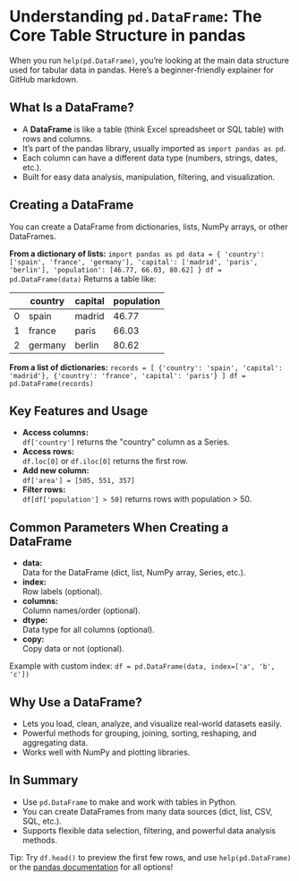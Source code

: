 # Understanding `pd.DataFrame`: The Core Table Structure in pandas

When you run `help(pd.DataFrame)`, you’re looking at the main data structure used for tabular data in pandas. Here’s a beginner-friendly explainer for GitHub markdown.

## What Is a DataFrame?

- A **DataFrame** is like a table (think Excel spreadsheet or SQL table) with rows and columns.
- It’s part of the pandas library, usually imported as `import pandas as pd`.
- Each column can have a different data type (numbers, strings, dates, etc.).
- Built for easy data analysis, manipulation, filtering, and visualization.

## Creating a DataFrame

You can create a DataFrame from dictionaries, lists, NumPy arrays, or other DataFrames.

**From a dictionary of lists:**
``import pandas as pd
data = { 'country': ['spain', 'france', 'germany'],
         'capital': ['madrid', 'paris', 'berlin'],
         'population': [46.77, 66.03, 80.62] }
df = pd.DataFrame(data)``
Returns a table like:

|    | country | capital | population |
|----|---------|---------|------------|
| 0  | spain   | madrid  | 46.77      |
| 1  | france  | paris   | 66.03      |
| 2  | germany | berlin  | 80.62      |

**From a list of dictionaries:**
``records = [
    {'country': 'spain', 'capital': 'madrid'},
    {'country': 'france', 'capital': 'paris'}
]
df = pd.DataFrame(records)``

## Key Features and Usage

- **Access columns:**  
  ``df['country']`` returns the "country" column as a Series.
- **Access rows:**  
  ``df.loc[0]`` or ``df.iloc[0]`` returns the first row.
- **Add new column:**  
  ``df['area'] = [505, 551, 357]``
- **Filter rows:**  
  ``df[df['population'] > 50]`` returns rows with population > 50.

## Common Parameters When Creating a DataFrame

- **data:**  
  Data for the DataFrame (dict, list, NumPy array, Series, etc.).
- **index:**  
  Row labels (optional).
- **columns:**  
  Column names/order (optional).
- **dtype:**  
  Data type for all columns (optional).
- **copy:**  
  Copy data or not (optional).

Example with custom index:
``df = pd.DataFrame(data, index=['a', 'b', 'c'])``

## Why Use a DataFrame?

- Lets you load, clean, analyze, and visualize real-world datasets easily.
- Powerful methods for grouping, joining, sorting, reshaping, and aggregating data.
- Works well with NumPy and plotting libraries.

## In Summary

* Use ``pd.DataFrame`` to make and work with tables in Python.
* You can create DataFrames from many data sources (dict, list, CSV, SQL, etc.).
* Supports flexible data selection, filtering, and powerful data analysis methods.

Tip: Try ``df.head()`` to preview the first few rows, and use ``help(pd.DataFrame)`` or the [pandas documentation](https://pandas.pydata.org/docs/reference/api/pandas.DataFrame.html) for all options!
